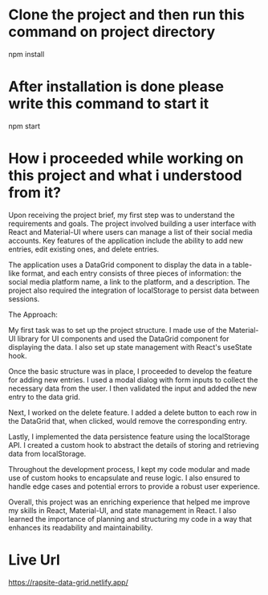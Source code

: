 # Clone the project and then run this command on project directory

npm install

# After installation is done please write this command to start it

npm start

# How i proceeded while working on this project and what i understood from it?

Upon receiving the project brief, my first step was to understand the requirements and goals. The project involved building a user interface with React and Material-UI where users can manage a list of their social media accounts. Key features of the application include the ability to add new entries, edit existing ones, and delete entries.

The application uses a DataGrid component to display the data in a table-like format, and each entry consists of three pieces of information: the social media platform name, a link to the platform, and a description. The project also required the integration of localStorage to persist data between sessions.

The Approach:

My first task was to set up the project structure. I made use of the Material-UI library for UI components and used the DataGrid component for displaying the data. I also set up state management with React's useState hook.

Once the basic structure was in place, I proceeded to develop the feature for adding new entries. I used a modal dialog with form inputs to collect the necessary data from the user. I then validated the input and added the new entry to the data grid.

Next, I worked on the delete feature. I added a delete button to each row in the DataGrid that, when clicked, would remove the corresponding entry.

Lastly, I implemented the data persistence feature using the localStorage API. I created a custom hook to abstract the details of storing and retrieving data from localStorage.

Throughout the development process, I kept my code modular and made use of custom hooks to encapsulate and reuse logic. I also ensured to handle edge cases and potential errors to provide a robust user experience.

Overall, this project was an enriching experience that helped me improve my skills in React, Material-UI, and state management in React. I also learned the importance of planning and structuring my code in a way that enhances its readability and maintainability.

# Live Url

https://rapsite-data-grid.netlify.app/
